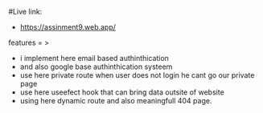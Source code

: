 
#Live link:
* https://assinment9.web.app/


features = >

* i implement here email based authinthication
* and also google base authinthication systeem
* use here private route when user does not login he cant go our private page 
* use here useefect hook that can bring data outsite of website
* using here dynamic route and also meaningfull 404 page.